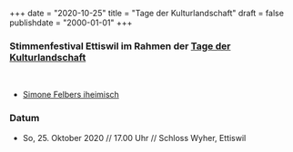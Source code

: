 ﻿+++
date = "2020-10-25"
title = "Tage der Kulturlandschaft"
draft = false
publishdate = "2000-01-01"
+++

### Stimmenfestival Ettiswil im Rahmen der [Tage der Kulturlandschaft](https://www.kulturlandschaftluzern.ch/)

<br>

* [Simone Felbers iheimisch](https://simonefelbersiheimisch.ch/)


### Datum

* So, 25. Oktober 2020 // 17.00 Uhr // Schloss Wyher, Ettiswil